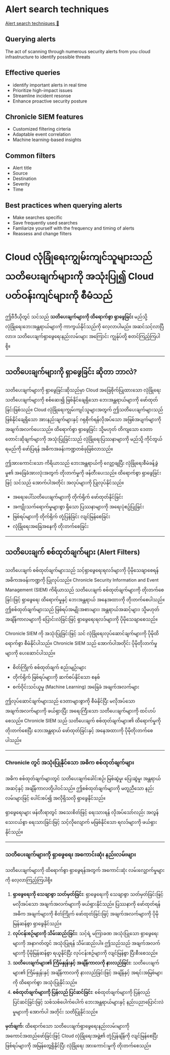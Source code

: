 # Alert search techniques

[Alert search techniques 🔗](https://www.coursera.org/learn/detect-respond-and-recover-from-cloud-cybersecurity-attacks/lecture/CmKLd/alert-search-techniques)

## Querying alerts

The act of scanning through numerous security alerts from you cloud infrastructure to identify possible threats

## Effective queries

- identify important alerts in real time
- Prioritize high-impact issues
- Streamline incident resonse
- Enhance proactive security posture

## Chronicle SIEM features

- Customized filtering cirteria
- Adaptable event correlation
- Machine learning-based insights

## Common filters

- Alert title
- Source
- Destination
- Severity
- Time

## Best practices when querying alerts

- Make searches specific
- Save frequently used searches
- Famliarize yourself with the frequency and timing of alerts
- Reassess and change filters

# Cloud လုံခြုံရေးကျွမ်းကျင်သူများသည် သတိပေးချက်များကို အသုံးပြု၍ Cloud ပတ်ဝန်းကျင်များကို စီမံသည်

ဤဗီဒီယိုတွင် သင်သည် **သတိပေးချက်များကို ထိရောက်စွာ ရှာဖွေခြင်း** မည်သို့ လုံခြုံရေးဘေးအန္တရာယ်များကို ကာကွယ်နိုင်သည်ကို လေ့လာပါမည်။ အဆင်သင့်လာပြီလား။ သတိပေးချက်ရှာဖွေရေးနည်းလမ်းများ အကြောင်း ကျွန်ုပ်တို့ စတင်ကြည့်ကြပါစို့။

---

## **သတိပေးချက်များကို ရှာဖွေခြင်း ဆိုတာ ဘာလဲ?**

သတိပေးချက်များကို ရှာဖွေခြင်းဆိုသည်မှာ Cloud အခြေစိုက်ပြုထားသော လုံခြုံရေး သတိပေးချက်များကို စစ်ဆေး၍ ဖြစ်နိုင်ချေရှိသော ဘေးအန္တရာယ်များကို ဖော်ထုတ်ခြင်းဖြစ်သည်။ Cloud လုံခြုံရေးကျွမ်းကျင်သူများအတွက် ဤသတိပေးချက်များသည် ဖြစ်နိုင်ချေရှိသော အားနည်းချက်များနှင့် ဂရုစိုက်ရန်လိုအပ်သော အဖြစ်အပျက်များကို အချက်အလက်ပေးသည်။ ထိရောက်စွာ ရှာဖွေခြင်း သို့မဟုတ် တိကျသော ဒေတာတောင်းဆိုချက်များကို အသုံးပြုခြင်းသည် လုံခြုံရေးပြဿနာများကို မည်သို့ ကိုင်တွယ်ရမည်ကို ဖော်ပြရန် အဓိကအခန်းကဏ္ဍတစ်ခုဖြစ်လာသည်။

ဤအားကောင်းသော ကိရိယာသည် ဘေးအန္တရာယ်ကို လျှော့ချပြီး လုံခြုံရေးစီမံခန့်ခွဲမှု၏ အခြေခံအားလုံးအတွက် တိုးတက်မှုကို ဖန်တီးပေးသည်။ ထိရောက်စွာ ရှာဖွေခြင်းဖြင့် သင်သည် အောက်ပါအတိုင်း အလုပ်များကို ပြုလုပ်နိုင်သည်။

- အရေးပေါ်သတိပေးချက်များကို တိုက်ရိုက် ဖော်ထုတ်နိုင်ခြင်း
- အကျိုးသက်ရောက်မှုများစွာ ရှိသော ပြဿနာများကို အရေးပုံစဥ်ပြုခြင်း
- ဖြစ်ရပ်များကို တိုက်ရိုက် တုံ့ပြန်ခြင်း လျင်မြန်စေခြင်း
- လုံခြုံရေးအခြေအနေကို တိုးတက်စေခြင်း

---

## **သတိပေးချက် စစ်ထုတ်ချက်များ (Alert Filters)**

သတိပေးချက် စစ်ထုတ်ချက်များသည် သင့်ရှာဖွေရေးရလဒ်များကို ပိုမိုသေချာစေရန် အဓိကအခန်းကဏ္ဍကို ပြုလုပ်သည်။ Chronicle Security Information and Event Management (SIEM) ကိရိယာသည် သတိပေးချက် စစ်ထုတ်ချက်များကို တိုးတက်စေခြင်းဖြင့် ရှာဖွေရေး ထိရောက်မှုနှင့် ဘေးအန္တရာယ် အနေအထားကို တိုးတက်စေပါသည်။ ဤစစ်ထုတ်ချက်များသည် ဖြစ်ရပ်အမျိုးအစားများ၊ အန္တရာယ်အဆင့်များ၊ သို့မဟုတ် အချိန်ကာလများကို ပြောင်းလဲခြင်းဖြင့် ရှာဖွေရေးရလဒ်များကို ပိုမိုသေချာစေသည်။

Chronicle SIEM ကို အသုံးပြုခြင်းဖြင့် သင် လုံခြုံရေးလုပ်ဆောင်ချက်များကို ပိုမိုထိရောက်စွာ စီမံနိုင်ပါသည်။ Chronicle SIEM သည် အောက်ပါအတိုင်း ပိုမိုတိုးတက်မှုများကို ပေးဆောင်ပါသည်။

- စိတ်ကြိုက် စစ်ထုတ်ချက် စည်းမျဉ်းများ
- တိုက်ရိုက် ဖြစ်ရပ်များကို ဆက်စပ်နိုင်သော စနစ်
- စက်ဝိုင်းသင်ယူမှု (Machine Learning) အခြေခံ အချက်အလက်များ

ဤလုပ်ဆောင်ချက်များသည် ဒေတာများစွာကို စီမံနိုင်ပြီး မလိုအပ်သော အချက်အလက်များကို ဖယ်ရှားပြီး အရေးကြီးသော သတိပေးချက်များကို ထင်ဟပ်စေသည်။ Chronicle SIEM သည် သတိပေးချက် စစ်ထုတ်ချက်များ၏ ထိရောက်မှုကို တိုးတက်စေပြီး ဘေးအန္တရာယ် ဖော်ထုတ်ခြင်းနှင့် အနေအထားကို ပိုမိုတိုးတက်စေပါသည်။

---

### **Chronicle တွင် အသုံးပြုနိုင်သော အဓိက စစ်ထုတ်ချက်များ**

အဓိက စစ်ထုတ်ချက်များတွင် သတိပေးချက်ခေါင်းစဉ်၊ မြစ်ဆွဲမှု၊ ပြေးဆွဲမှု၊ အန္တရာယ်အဆင့်နှင့် အချိန်ကာလတို့ပါဝင်သည်။ ဤစစ်ထုတ်ချက်များကို မတူညီသော နည်းလမ်းများဖြင့် ပေါင်းစပ်၍ အလိုရှိသလို ရှာဖွေနိုင်သည်။

ရှာဖွေရေးများ ဖန်တီးရာတွင် အသေးစိတ်ဖြင့် ရေးသားရန် လိုအပ်သော်လည်း အလွန်သေးငယ်စွာ ရေးသားခြင်းဖြင့် သင့်လိုလျောက် မဖြစ်နိုင်သော ရလဒ်များကို ဖယ်ရှားနိုင်သည်။

---

### **သတိပေးချက်များကို ရှာဖွေရေး အကောင်းဆုံး နည်းလမ်းများ**

သတိပေးချက်များကို ထိရောက်စွာ ရှာဖွေရန်အတွက် အကောင်းဆုံး လမ်းလျှောက်မှုများကို လေ့လာကြည့်ကြပါစို့။

1. **ရှာဖွေရေးကို သေချာစွာ သတ်မှတ်ခြင်း**: ရှာဖွေရေးကို သေချာစွာ သတ်မှတ်ခြင်းဖြင့် မလိုအပ်သော အချက်အလက်များကို ဖယ်ရှားနိုင်သည်။ ပြဿနာကို ဖော်ထုတ်ရန် အဓိက အချက်များကို စိတ်ကြိုက် ဖော်ထုတ်ခြင်းဖြင့် အချက်အလက်များကို ပိုမိုမြန်ဆန်စွာ ရှာဖွေနိုင်သည်။
2. **လုပ်ငန်းစဉ်များကို သိမ်းဆည်းခြင်း**: သင့်ရဲ့ မကြာခဏ အသုံးပြုသော ရှာဖွေရေးများကို အနာဂတ်တွင် အသုံးပြုရန် သိမ်းဆည်းပါ။ ဤသည်သည် အချက်အလက်များကို ပိုမိုမြန်ဆန်စွာ ရယူနိုင်ပြီး လုပ်ငန်းစဉ်များကို လျင်မြန်စွာ ပြီးစီးစေသည်။
3. **သတိပေးချက်များ၏ ကြိမ်နှုန်းနှင့် အချိန်ကာလကို နားလည်ခြင်း**: သတိပေးချက်များ၏ ကြိမ်နှုန်းနှင့် အချိန်ကာလကို နားလည်ခြင်းဖြင့် အချိန်နှင့် အရင်းအမြစ်များကို ထိရောက်စွာ အသုံးပြုနိုင်သည်။
4. **စစ်ထုတ်ချက်များကို ပြန်လည် ပြင်ဆင်ခြင်း**: စစ်ထုတ်ချက်များကို ပြန်လည် ပြင်ဆင်ခြင်းဖြင့် သစ်သစ်ပေါက်ပေါက် ဘေးအန္တရာယ်များနှင့် နည်းပညာပြောင်းလဲမှုများကို အောက်ပါ အတိုင်း သတိပြုနိုင်သည်။

**မှတ်ချက်:** ထိရောက်သော သတိပေးချက်ရှာဖွေရေးနည်းလမ်းများကို အကောင်အထည်ဖော်ခြင်းဖြင့် Cloud လုံခြုံရေးအဖွဲ့၏ တုံ့ပြန်ချိန်ကို လျင်မြန်စေပြီး ဖြစ်ရပ်များကို အမြန်တွေ့ရှိနိုင်ပြီး လုံခြုံရေး အားကောင်းမှုကို တိုးတက်စေသည်။

